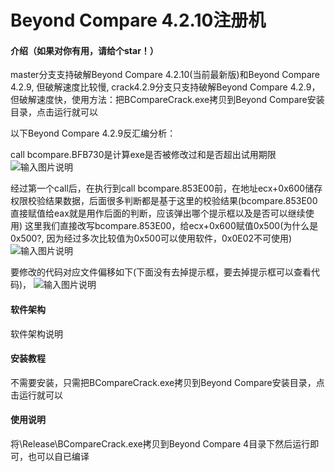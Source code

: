 # Beyond Compare 4.2.10注册机

#### 介绍（如果对你有用，请给个star！）
master分支支持破解Beyond Compare 4.2.10(当前最新版)和Beyond Compare 4.2.9, 但破解速度比较慢,
crack4.2.9分支只支持破解Beyond Compare 4.2.9，但破解速度快，使用方法：把BCompareCrack.exe拷贝到Beyond Compare安装目录，点击运行就可以

以下Beyond Compare 4.2.9反汇编分析：

call bcompare.BFB730是计算exe是否被修改过和是否超出试用期限
![输入图片说明](https://images.gitee.com/uploads/images/2019/0804/010609_a608f578_1650820.png "权限判断函数.png")

经过第一个call后，在执行到call bcompare.853E00前，在地址ecx+0x600储存权限校验结果数据，后面很多判断都是基于这里的校验结果(bcompare.853E00直接赋值给eax就是用作后面的判断，应该弹出哪个提示框以及是否可以继续使用)
这里我们直接改写bcompare.853E00，给ecx+0x600赋值0x500(为什么是0x500?, 因为经过多次比较值为0x500可以使用软件，0x0E02不可使用)
![输入图片说明](https://images.gitee.com/uploads/images/2019/0807/110921_5d62b09d_1650820.png "QQ图片20190807110600.png")

要修改的代码对应文件偏移如下(下面没有去掉提示框，要去掉提示框可以查看代码)，
![输入图片说明](https://images.gitee.com/uploads/images/2019/0804/010641_06c07a05_1650820.png "exe文件修改位置.png")

#### 软件架构
软件架构说明


#### 安装教程

不需要安装，只需把BCompareCrack.exe拷贝到Beyond Compare安装目录，点击运行就可以

#### 使用说明

将\Release\BCompareCrack.exe拷贝到Beyond Compare 4目录下然后运行即可，也可以自已编译




